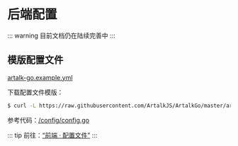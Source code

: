 # 后端配置

::: warning
目前文档仍在陆续完善中
:::

## 模版配置文件

[artalk-go.example.yml](https://github.com/ArtalkJS/ArtalkGo/blob/master/artalk-go.example.yml)

下载配置文件模版：

```sh
$ curl -L https://raw.githubusercontent.com/ArtalkJS/ArtalkGo/master/artalk-go.example.yml > conf.yml
```

参考代码：[/config/config.go](https://github.com/ArtalkJS/ArtalkGo/blob/master/config/config.go)

::: tip
前往：[“前端 · 配置文件”](/guide/frontend/config.md)
:::
